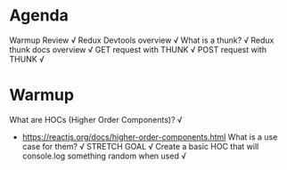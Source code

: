 # Agenda
Warmup Review √
Redux Devtools overview √
What is a thunk? √
Redux thunk docs overview √
GET request with THUNK √
POST request with THUNK √

# Warmup
What are HOCs (Higher Order Components)? √
- https://reactjs.org/docs/higher-order-components.html
What is a use case for them? √
STRETCH GOAL √
    Create a basic HOC that will console.log something random when used √

